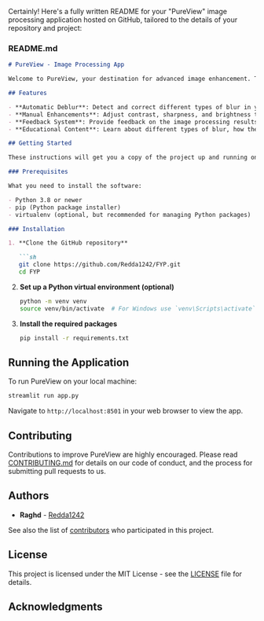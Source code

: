 Certainly! Here's a fully written README for your "PureView" image processing application hosted on GitHub, tailored to the details of your repository and project:

### README.md

```markdown
# PureView - Image Processing App

Welcome to PureView, your destination for advanced image enhancement. This application leverages state-of-the-art technology to improve the quality of images by automatically detecting and correcting various types of blur. Users can also manually adjust contrast, sharpness, and brightness to give their images that professional sheen.

## Features

- **Automatic Deblur**: Detect and correct different types of blur in your images automatically.
- **Manual Enhancements**: Adjust contrast, sharpness, and brightness to suit your preferences.
- **Feedback System**: Provide feedback on the image processing results directly through the app.
- **Educational Content**: Learn about different types of blur, how they occur, and how to prevent them in your future shots.

## Getting Started

These instructions will get you a copy of the project up and running on your local machine for development and testing purposes.

### Prerequisites

What you need to install the software:

- Python 3.8 or newer
- pip (Python package installer)
- virtualenv (optional, but recommended for managing Python packages)

### Installation

1. **Clone the GitHub repository**

   ```sh
   git clone https://github.com/Redda1242/FYP.git
   cd FYP
   ```

2. **Set up a Python virtual environment (optional)**

   ```sh
   python -m venv venv
   source venv/bin/activate  # For Windows use `venv\Scripts\activate`
   ```

3. **Install the required packages**

   ```sh
   pip install -r requirements.txt
   ```

## Running the Application

To run PureView on your local machine:

```sh
streamlit run app.py
```

Navigate to `http://localhost:8501` in your web browser to view the app.

## Contributing

Contributions to improve PureView are highly encouraged. Please read [CONTRIBUTING.md](CONTRIBUTING.md) for details on our code of conduct, and the process for submitting pull requests to us.

## Authors

- **Raghd**  - [Redda1242](https://github.com/Redda1242)

See also the list of [contributors](https://github.com/Redda1242/FYP/graphs/contributors) who participated in this project.

## License

This project is licensed under the MIT License - see the [LICENSE](LICENSE.md) file for details.

## Acknowledgments
